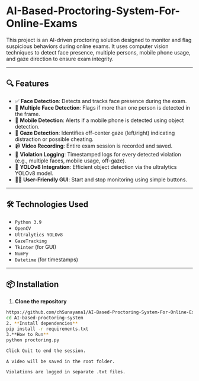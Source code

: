 # AI-Based-Proctoring-System-For-Online-Exams

This project is an AI-driven proctoring solution designed to monitor and flag suspicious behaviors during online exams. It uses computer vision techniques to detect face presence, multiple persons, mobile phone usage, and gaze direction to ensure exam integrity.

---

## 🔍 Features

- ✅ **Face Detection**: Detects and tracks face presence during the exam.
- 👥 **Multiple Face Detection**: Flags if more than one person is detected in the frame.
- 📵 **Mobile Detection**: Alerts if a mobile phone is detected using object detection.
- 👀 **Gaze Detection**: Identifies off-center gaze (left/right) indicating distraction or possible cheating.
- 📹 **Video Recording**: Entire exam session is recorded and saved.
- 📝 **Violation Logging**: Timestamped logs for every detected violation (e.g., multiple faces, mobile usage, off-gaze).
- 🧠 **YOLOv8 Integration**: Efficient object detection via the ultralytics YOLOv8 model.
- 🧑‍💻 **User-Friendly GUI**: Start and stop monitoring using simple buttons.

---

## 🛠️ Technologies Used

- `Python 3.9`
- `OpenCV`
- `Ultralytics YOLOv8`
- `GazeTracking`
- `Tkinter` (for GUI)
- `NumPy`
- `Datetime` (for timestamps)

---

## 📦 Installation

1. **Clone the repository**

```bash
https://github.com/chSunayana1/AI-Based-Proctoring-System-For-Online-Exams.git
cd AI-based-proctoring-system
2. **Install dependencies**
pip install -r requirements.txt
3.**How to Run**
python proctoring.py

Click Quit to end the session.

A video will be saved in the root folder.

Violations are logged in separate .txt files.
